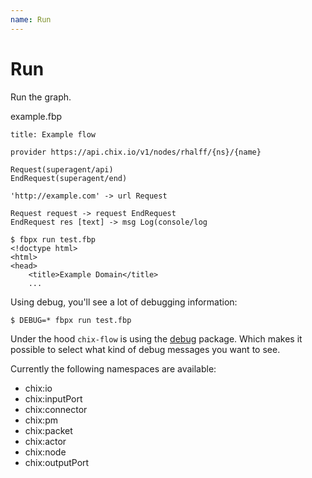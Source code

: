 ```yaml
---
name: Run
---
```


# Run

Run the graph.

example.fbp
```
title: Example flow

provider https://api.chix.io/v1/nodes/rhalff/{ns}/{name}

Request(superagent/api)
EndRequest(superagent/end)

'http://example.com' -> url Request

Request request -> request EndRequest
EndRequest res [text] -> msg Log(console/log
```


```
$ fbpx run test.fbp
<!doctype html>
<html>
<head>
    <title>Example Domain</title>
    ...
```

Using debug, you'll see a lot of debugging information:
```
$ DEBUG=* fbpx run test.fbp
```

Under the hood `chix-flow` is using the [debug](https://www.npmjs.com/package/debug) package.
Which makes it possible to select what kind of debug messages you want to see.

Currently the following namespaces are available:

- chix:io
- chix:inputPort
- chix:connector
- chix:pm
- chix:packet
- chix:actor
- chix:node
- chix:outputPort

